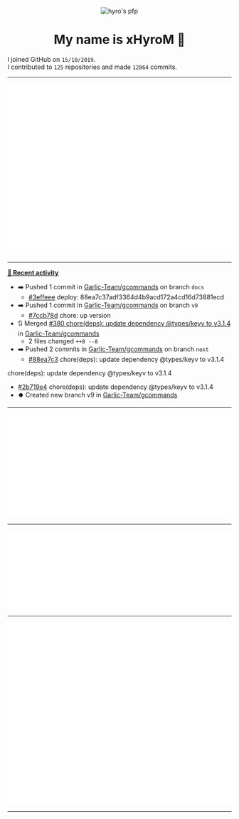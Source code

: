 <p align="center">
    <img src="https://avatars.githubusercontent.com/u/56601352" width="192" alt="hyro's pfp" />
    <h1 align="center">My name is xHyroM 👋</h1>
</p>

I joined GitHub on `15/10/2019`.  
I contributed to `125` repositories and made `12864` commits.  

___

<img src="https://github.com/xHyroM/xHyroM/blob/master/.cache/base.svg">

___

**[📰 Recent activity](https://github.com/xHyroM)**
* ➡️ Pushed 1 commit in [Garlic-Team/gcommands](https://github.com/Garlic-Team/gcommands) on branch `docs`
  * [#3effeee](https://github.com/Garlic-Team/gcommands/commit/3effeee) deploy: 88ea7c37adf3364d4b9acd172a4cd16d73881ecd
* ➡️ Pushed 1 commit in [Garlic-Team/gcommands](https://github.com/Garlic-Team/gcommands) on branch `v9`
  * [#7ccb78d](https://github.com/Garlic-Team/gcommands/commit/7ccb78d) chore: up version
* 🔃 Merged [#380 chore(deps): update dependency @types/keyv to v3.1.4](https://github.com/Garlic-Team/gcommands/pull/380) in [Garlic-Team/gcommands](https://github.com/Garlic-Team/gcommands)
  * 2 files changed `++8 --8`
* ➡️ Pushed 2 commits in [Garlic-Team/gcommands](https://github.com/Garlic-Team/gcommands) on branch `next`
  * [#88ea7c3](https://github.com/Garlic-Team/gcommands/commit/88ea7c3) chore(deps): update dependency @types/keyv to v3.1.4

chore(deps): update dependency @types/keyv to v3.1.4
  * [#2b719e4](https://github.com/Garlic-Team/gcommands/commit/2b719e4) chore(deps): update dependency @types/keyv to v3.1.4
* ⏺️ Created new branch v9 in [Garlic-Team/gcommands](https://github.com/Garlic-Team/gcommands)


___

<img src="https://github.com/xHyroM/xHyroM/blob/master/.cache/isocalendar.svg">

___

<img src="https://github.com/xHyroM/xHyroM/blob/master/.cache/languages.svg">

___

<img src="https://github.com/xHyroM/xHyroM/blob/master/.cache/achievements.svg">

___